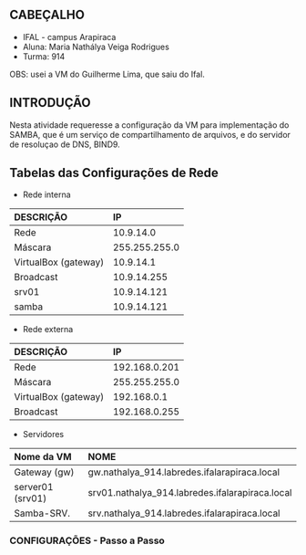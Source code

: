 ## CABEÇALHO
* IFAL - campus Arapiraca
* Aluna: Maria Nathálya Veiga Rodrigues
* Turma: 914

OBS: usei a VM do Guilherme Lima, que saiu do Ifal.

## INTRODUÇÃO
Nesta atividade requeresse a configuração da VM para implementação do SAMBA, que é um serviço de compartilhamento de arquivos, e do servidor de resoluçao de DNS, BIND9.

## Tabelas das Configurações de Rede

* Rede interna

| DESCRIÇÃO   | IP            |
|:------------|:------------- |
| Rede        | 10.9.14.0     |
| Máscara     | 255.255.255.0 |
| VirtualBox (gateway)     | 10.9.14.1      |
| Broadcast   | 10.9.14.255  |
| srv01         | 10.9.14.121   |
| samba       | 10.9.14.121   |

* Rede externa

|  DESCRIÇÃO  |       IP      |
|:------------|:------------- |
| Rede        | 192.168.0.201 |
| Máscara     | 255.255.255.0 |
| VirtualBox (gateway)     | 192.168.0.1 |
| Broadcast   | 192.168.0.255 |

* Servidores

|    Nome da VM     |                       NOME                           |
|:------------------|:-----------------------------------------------------|
| Gateway (gw)      | gw.nathalya_914.labredes.ifalarapiraca.local     |
| server01 (srv01) | srv01.nathalya_914.labredes.ifalarapiraca.local    |
| Samba-SRV.        | srv.nathalya_914.labredes.ifalarapiraca.local  |

### CONFIGURAÇÕES - Passo a Passo

